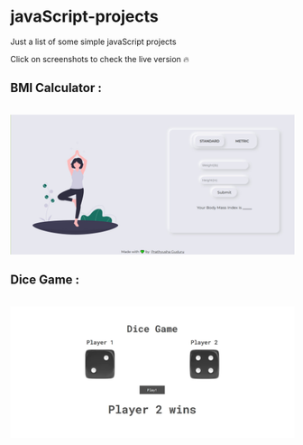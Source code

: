 # javaScript-projects
Just a list of some simple javaScript projects 

Click on screenshots to check the live version 🔥

## BMI Calculator : 
<br>
<a href = "https://neomorphism-bmi.netlify.app/">
    <img src = "BMI-Calculator/assets/images/bmi.jpg" alt = "Screenshot">
</a>
<br>

## Dice Game  : 
<br>
<a href = "https://dice-it.netlify.app/">
    <img src = "Dice-Game/assets/images/Screenshot.jpg" alt = "Screenshot">
</a>
<br>

